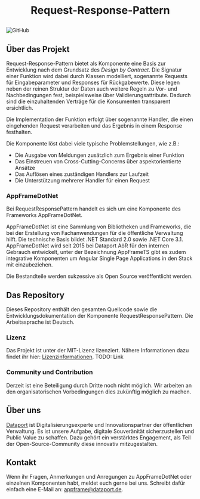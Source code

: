 # <p align="center">Request-Response-Pattern</p>

![GitHub](https://img.shields.io/github/license/Chips100/clr2ts.svg)

## Über das Projekt

Request-Response-Pattern bietet als Komponente eine Basis zur Entwicklung nach dem Grundsatz des *Design by Contract*. Die Signatur einer Funktion wird dabei durch Klassen modelliert, sogenannte Requests für Eingabeparameter und Responses für Rückgabewerte. Diese legen neben der reinen Struktur der Daten auch weitere Regeln zu Vor- und Nachbedingungen fest, beispielsweise über Validierungsattribute. Dadurch sind die einzuhaltenden Verträge für die Konsumenten transparent ersichtlich.

Die Implementation der Funktion erfolgt über sogenannte Handler, die einen eingehenden Request verarbeiten und das Ergebnis in einem Response festhalten. 

Die Komponente löst dabei viele typische Problemstellungen, wie z.B.:
* Die Ausgabe von Meldungen zusätzlich zum Ergebnis einer Funktion
* Das Einstreuen von Cross-Cutting-Concerns über aspektorientierte Ansätze
* Das Auflösen eines zuständigen Handlers zur Laufzeit
* Die Unterstützung mehrerer Handler für einen Request


### AppFrameDotNet

Bei RequestResponsePattern handelt es sich um eine Komponente des Frameworks AppFrameDotNet. 

AppFrameDotNet ist eine Sammlung von Bibliotheken und Frameworks, die bei der Erstellung von Fachanwendungen für die öffentliche Verwaltung hilft. Die technische Basis bildet .NET Standard 2.0 sowie .NET Core 3.1. AppFrameDotNet wird seit 2015 bei Dataport AöR für den internen Gebrauch entwickelt, unter der Bezeichnung AppFrameTS gibt es zudem integrative Komponenten um Angular Single Page Applications  in den Stack mit einzubeziehen.

Die Bestandteile werden sukzessive als Open Source veröffentlicht werden. 

## Das Repository

Dieses Repository enthält den gesamten Quellcode sowie die Entwicklungsdokumentation der Komponente RequestResponsePattern. Die Arbeitssprache ist Deutsch. 

### Lizenz

Das Projekt ist unter der MIT-Lizenz lizenziert. Nähere Informationen dazu findet ihr hier: [Lizenzinformationen](https://github.com/Dataport/appframe-dotnettools/blob/main/LICENCE). TODO: Link

### Community und Contribution

Derzeit ist eine Beteiligung durch Dritte noch nicht möglich. Wir arbeiten an den organisatorischen Vorbedingungen dies zukünftig möglich zu machen. 

## Über uns

[Dataport](https://www.dataport.de/) ist Digitalisierungsexperte und Innovationspartner der öffentlichen Verwaltung.  Es ist unsere Aufgabe, digitale Souveränität sicherzustellen und Public Value zu schaffen. Dazu gehört ein verstärktes Engagement, als Teil der Open-Source-Community diese innovativ mitzugestalten.

## Kontakt

Wenn ihr Fragen, Anmerkungen und Anregungen zu AppFrameDotNet oder einzelnen Komponenten habt, meldet euch gerne bei uns. Schreibt dafür einfach eine E-Mail an: [appframe@dataport.de](mailto:appframe@dataport.de).

